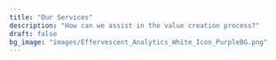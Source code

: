 ```yaml
---
title: "Our Services"
description: "How can we assist in the value creation process?"
draft: false
bg_image: "images/Effervescent_Analytics_White_Icon_PurpleBG.png"
---
```

